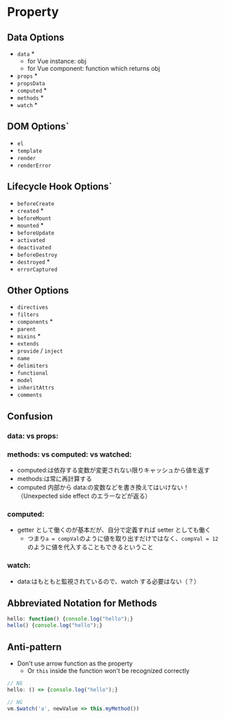 # Property

## Data Options

- `data` *
    - for Vue instance: obj
    - for Vue component: function which returns obj
- `props` *
- `propsData`
- `computed` *
- `methods` *
- `watch` *

## DOM Options`
- `el`
- `template`
- `render`
- `renderError`

## Lifecycle Hook Options`

- `beforeCreate`
- `created` *
- `beforeMount`
- `mounted` *
- `beforeUpdate`
- `activated`
- `deactivated`
- `beforeDestroy`
- `destroyed` *
- `errorCaptured`

## Other Options

- `directives`
- `filters`
- `components` *
- `parent`
- `mixins` *
- `extends`
- `provide` / `inject`
- `name`
- `delimiters`
- `functional`
- `model`
- `inheritAttrs`
- `comments`

## Confusion

### data: vs props:

### methods: vs computed: vs watched:

- computed:は依存する変数が変更されない限りキャッシュから値を返す
- methods:は常に再計算する
- computed 内部から data:の変数などを書き換えてはいけない！（Unexpected side effect のエラーなどが返る）


### computed:

- getter として働くのが基本だが、自分で定義すれば setter としても働く
  - つまり`a = compVal`のように値を取り出すだけではなく、`compVal = 12`のように値を代入することもできるということ


### watch:

- data:はもともと監視されているので、watch する必要はない（？）


## Abbreviated Notation for Methods

```javascript
hello: function() {console.log("hello");}
hello() {console.log("hello");}
```

## Anti-pattern

- Don't use arrow function as the property
    - Or `this` inside the function won't be recognized correctly

```javascript
// NG
hello: () => {console.log("hello");}

// NG
vm.$watch('a', newValue => this.myMethod())
```
